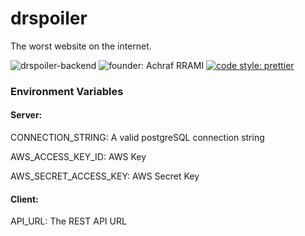 # drspoiler
The worst website on the internet.

![drspoiler-backend](https://github.com/rramiachraf/drspoiler/workflows/drspoiler-backend/badge.svg)
![founder: Achraf RRAMI](https://img.shields.io/badge/made%20by-Achraf%20RRAMI-blue)
[![code style: prettier](https://img.shields.io/badge/code_style-prettier-ff69b4.svg?style=flat-square)](https://github.com/prettier/prettier)

### Environment Variables
#### Server:

CONNECTION_STRING: A valid postgreSQL connection string

AWS_ACCESS_KEY_ID: AWS Key

AWS_SECRET_ACCESS_KEY: AWS Secret Key

#### Client:
API_URL: The REST API URL